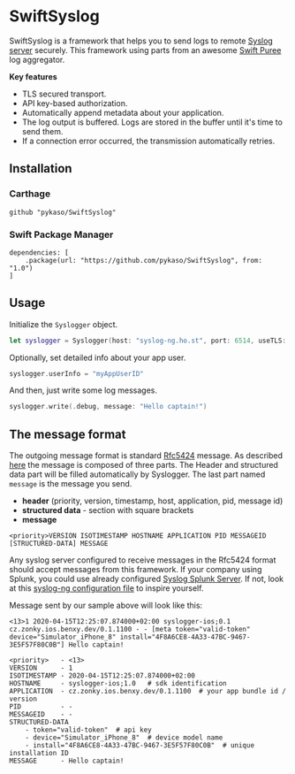# SwiftSyslog

SwiftSyslog is a framework that helps you to send logs to remote [Syslog server](https://github.com/pykaso/SyslogSplunkServer) securely.  This framework using parts from an awesome [Swift Puree](https://github.com/cookpad/Puree-Swift) log aggregator.



**Key features**

- TLS secured transport.
- API key-based authorization.
- Automatically append metadata about your application.
- The log output is buffered. Logs are stored in the buffer until it's time to send them.
-  If a connection error occurred, the transmission automatically retries.



## Installation



### Carthage

```
github "pykaso/SwiftSyslog"
```



### Swift Package Manager

```
dependencies: [
	.package(url: "https://github.com/pykaso/SwiftSyslog", from: "1.0")
]
```



## Usage

Initialize the `Syslogger` object.

```swift
let syslogger = Syslogger(host: "syslog-ng.ho.st", port: 6514, useTLS: true, apiKey: "valid-token")
```

Optionally, set detailed info about your app user.

```swift
syslogger.userInfo = "myAppUserID"
```

And then, just write some log messages.

```swift
syslogger.write(.debug, message: "Hello captain!")
```



## The message format

The outgoing message format is standard [Rfc5424](https://tools.ietf.org/html/rfc5424) message. As described [here](https://github.com/pykaso/SyslogSplunkServer) the message is composed of three parts. The Header and structured data part will be filled automatically by Syslogger. The last part named `message` is the message you send.



- **header** (priority, version, timestamp, host, application, pid, message id)
- **structured data** - section with square brackets
- **message**

```
<priority>VERSION ISOTIMESTAMP HOSTNAME APPLICATION PID MESSAGEID [STRUCTURED-DATA] MESSAGE
```



Any syslog server configured to receive messages in the Rfc5424 format should accept messages from this framework. If your company using Splunk, you could use already configured [Syslog Splunk Server](https://github.com/pykaso/SyslogSplunkServer). If not, look at this [syslog-ng configuration file](https://github.com/pykaso/SyslogSplunkServer/blob/master/docker-image/syslog-ng-config/syslog-ng.conf) to inspire yourself.



Message sent by our sample  above will look like this:

```
<13>1 2020-04-15T12:25:07.874000+02:00 syslogger-ios;0.1 cz.zonky.ios.benxy.dev/0.1.1100 - - [meta token="valid-token" device="Simulator_iPhone_8" install="4F8A6CE8-4A33-47BC-9467-3E5F57F80C0B"] Hello captain!

<priority>   - <13>
VERSION      - 1
ISOTIMESTAMP - 2020-04-15T12:25:07.874000+02:00
HOSTNAME     - syslogger-ios;1.0   # sdk identification
APPLICATION  - cz.zonky.ios.benxy.dev/0.1.1100  # your app bundle id / version
PID          - -
MESSAGEID    - -
STRUCTURED-DATA
	- token="valid-token"  # api key
	- device="Simulator_iPhone_8"  # device model name
	- install="4F8A6CE8-4A33-47BC-9467-3E5F57F80C0B"  # unique installation ID
MESSAGE      - Hello captain!
```

